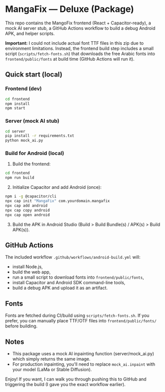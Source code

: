 # MangaFix — Deluxe (Package)

This repo contains the MangoFix frontend (React + Capacitor-ready), a mock AI server stub,
a GitHub Actions workflow to build a debug Android APK, and helper scripts.

**Important:** I could not include actual font TTF files in this zip due to environment limitations.
Instead, the frontend build step includes a small script (`scripts/fetch-fonts.sh`) that downloads
the free Arabic fonts into `frontend/public/fonts` at build time (GitHub Actions will run it).

## Quick start (local)

### Frontend (dev)
```bash
cd frontend
npm install
npm start
```

### Server (mock AI stub)
```bash
cd server
pip install -r requirements.txt
python mock_ai.py
```

### Build for Android (local)
1. Build the frontend:
```bash
cd frontend
npm run build
```
2. Initialize Capacitor and add Android (once):
```bash
npm i -g @capacitor/cli
npx cap init "MangaFix" com.yourdomain.mangafix
npx cap add android
npx cap copy android
npx cap open android
```
3. Build the APK in Android Studio (Build > Build Bundle(s) / APK(s) > Build APK(s)).

## GitHub Actions
The included workflow `.github/workflows/android-build.yml` will:
- install Node.js,
- build the web app,
- run a small script to download fonts into `frontend/public/fonts`,
- install Capacitor and Android SDK command-line tools,
- build a debug APK and upload it as an artifact.

## Fonts
Fonts are fetched during CI/build using `scripts/fetch-fonts.sh`. If you prefer, you can manually
place TTF/OTF files into `frontend/public/fonts/` before building.

## Notes
- This package uses a mock AI inpainting function (server/mock_ai.py) which simply returns the same image.
- For production inpainting, you'll need to replace `mock_ai.inpaint` with your model (LaMa or Stable Diffusion).

Enjoy! If you want, I can walk you through pushing this to GitHub and triggering the build (I gave you the exact workflow earlier).
